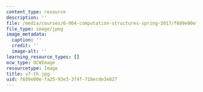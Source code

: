 ```yaml
---
content_type: resource
description: ''
file: /media/courses/6-004-computation-structures-spring-2017/f689e00efa2593e33f4f71becde3e027_v7-th.jpg
file_type: image/jpeg
image_metadata:
  caption: ''
  credit: ''
  image-alt: ''
learning_resource_types: []
ocw_type: OCWImage
resourcetype: Image
title: v7-th.jpg
uid: f689e00e-fa25-93e3-3f4f-71becde3e027
---
```

